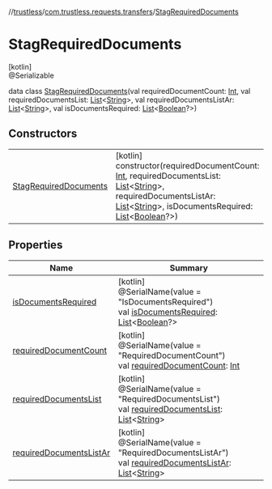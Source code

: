 //[trustless](../../../index.md)/[com.trustless.requests.transfers](../index.md)/[StagRequiredDocuments](index.md)

# StagRequiredDocuments

[kotlin]\
@Serializable

data class [StagRequiredDocuments](index.md)(val requiredDocumentCount: [Int](https://kotlinlang.org/api/latest/jvm/stdlib/kotlin/-int/index.html), val requiredDocumentsList: [List](https://kotlinlang.org/api/latest/jvm/stdlib/kotlin.collections/-list/index.html)&lt;[String](https://kotlinlang.org/api/latest/jvm/stdlib/kotlin/-string/index.html)&gt;, val requiredDocumentsListAr: [List](https://kotlinlang.org/api/latest/jvm/stdlib/kotlin.collections/-list/index.html)&lt;[String](https://kotlinlang.org/api/latest/jvm/stdlib/kotlin/-string/index.html)&gt;, val isDocumentsRequired: [List](https://kotlinlang.org/api/latest/jvm/stdlib/kotlin.collections/-list/index.html)&lt;[Boolean](https://kotlinlang.org/api/latest/jvm/stdlib/kotlin/-boolean/index.html)?&gt;)

## Constructors

| | |
|---|---|
| [StagRequiredDocuments](-stag-required-documents.md) | [kotlin]<br>constructor(requiredDocumentCount: [Int](https://kotlinlang.org/api/latest/jvm/stdlib/kotlin/-int/index.html), requiredDocumentsList: [List](https://kotlinlang.org/api/latest/jvm/stdlib/kotlin.collections/-list/index.html)&lt;[String](https://kotlinlang.org/api/latest/jvm/stdlib/kotlin/-string/index.html)&gt;, requiredDocumentsListAr: [List](https://kotlinlang.org/api/latest/jvm/stdlib/kotlin.collections/-list/index.html)&lt;[String](https://kotlinlang.org/api/latest/jvm/stdlib/kotlin/-string/index.html)&gt;, isDocumentsRequired: [List](https://kotlinlang.org/api/latest/jvm/stdlib/kotlin.collections/-list/index.html)&lt;[Boolean](https://kotlinlang.org/api/latest/jvm/stdlib/kotlin/-boolean/index.html)?&gt;) |

## Properties

| Name | Summary |
|---|---|
| [isDocumentsRequired](is-documents-required.md) | [kotlin]<br>@SerialName(value = &quot;IsDocumentsRequired&quot;)<br>val [isDocumentsRequired](is-documents-required.md): [List](https://kotlinlang.org/api/latest/jvm/stdlib/kotlin.collections/-list/index.html)&lt;[Boolean](https://kotlinlang.org/api/latest/jvm/stdlib/kotlin/-boolean/index.html)?&gt; |
| [requiredDocumentCount](required-document-count.md) | [kotlin]<br>@SerialName(value = &quot;RequiredDocumentCount&quot;)<br>val [requiredDocumentCount](required-document-count.md): [Int](https://kotlinlang.org/api/latest/jvm/stdlib/kotlin/-int/index.html) |
| [requiredDocumentsList](required-documents-list.md) | [kotlin]<br>@SerialName(value = &quot;RequiredDocumentsList&quot;)<br>val [requiredDocumentsList](required-documents-list.md): [List](https://kotlinlang.org/api/latest/jvm/stdlib/kotlin.collections/-list/index.html)&lt;[String](https://kotlinlang.org/api/latest/jvm/stdlib/kotlin/-string/index.html)&gt; |
| [requiredDocumentsListAr](required-documents-list-ar.md) | [kotlin]<br>@SerialName(value = &quot;RequiredDocumentsListAr&quot;)<br>val [requiredDocumentsListAr](required-documents-list-ar.md): [List](https://kotlinlang.org/api/latest/jvm/stdlib/kotlin.collections/-list/index.html)&lt;[String](https://kotlinlang.org/api/latest/jvm/stdlib/kotlin/-string/index.html)&gt; |
